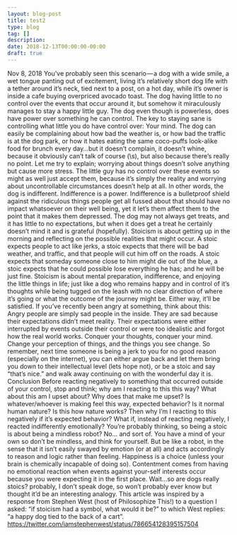 ```yaml
---
layout: blog-post
title: test2
type: blog
tag: []
description:
date: 2018-12-13T00:00:00-00:00
draft: true
---
```

Nov 8, 2018
You’ve probably seen this scenario — a dog with a wide smile, a wet tongue panting out of excitement, living it’s relatively short dog life with a tether around it’s neck, tied next to a post, on a hot day, while it’s owner is inside a cafe buying overpriced avocado toast. The dog having little to no control over the events that occur around it, but somehow it miraculously manages to stay a happy little guy.
The dog even though is powerless, does have power over something he can control. The key to staying sane is controlling what little you do have control over: Your mind.
The dog can easily be complaining about how bad the weather is, or how bad the traffic is at the dog park, or how it hates eating the same coco-puffs look-alike food for brunch every day…but it doesn’t complain, it doesn’t whine, because it obviously can’t talk of course (\s), but also because there’s really no point. Let me try to explain; worrying about things doesn’t solve anything but cause more stress. The little guy has no control over these events so might as well just accept them, because it’s simply the reality and worrying about uncontrollable circumstances doesn’t help at all. In other words, the dog is indifferent.
Indifference is a power.
Indifference is a bulletproof shield against the ridiculous things people get all fussed about that should have no impact whatsoever on their well being, yet it let’s them affect them to the point that it makes them depressed.
The dog may not always get treats, and it has little to no expectations, but when it does get a treat he certainly doesn’t mind it and is grateful (hopefully).
Stoicism is about getting up in the morning and reflecting on the possible realities that might occur. A stoic expects people to act like jerks, a stoic expects that there will be bad weather, and traffic, and that people will cut him off on the roads. A stoic expects that someday someone close to him might die out of the blue, a stoic expects that he could possible lose everything he has; and he will be just fine.
Stoicism is about mental preparation, indifference, and enjoying the little things in life; just like a dog who remains happy and in control of it’s thoughts while being tugged on the leash with no clear direction of where it’s going or what the outcome of the journey might be. Either way, it’ll be satisfied.
If you’ve recently been angry at something, think about this: Angry people are simply sad people in the inside. They are sad because their expectations didn’t meet reality. Their expectations were either interrupted by events outside their control or were too idealistic and forgot how the real world works.
Conquer your thoughts, conquer your mind. Change your perception of things, and the things you see change.
So remember, next time someone is being a jerk to you for no good reason (especially on the internet), you can either argue back and let them bring you down to their intellectual level (lets hope not), or be a stoic and say “that’s nice.” and walk away continuing on with the wonderful day it is.
Conclusion
Before reacting negatively to something that occurred outside of your control, stop and think; why am I reacting to this this way? What about this am I upset about? Why does that make me upset? Is whatever/whoever is making feel this way, expected behavior? Is it normal human nature? Is this how nature works? Then why I’m I reacting to this negatively if it’s expected behavior? What if, instead of reacting negatively, I reacted indifferently emotionally?
You’re probably thinking, so being a stoic is about being a mindless robot? No… and sort of. You have a mind of your own so don’t be mindless, and think for yourself. But be like a robot, in the sense that it isn’t easily swayed by emotion (or at all) and acts accordingly to reason and logic rather than feeling.
Happiness is a choice (unless your brain is chemically incapable of doing so). Contentment comes from having no emotional reaction when events against your-self interests occur because you were expecting it in the first place.
Wait…so are dogs really stoics? probably, I don’t speak doge, so won’t probably ever know but thought it’d be an interesting analogy.
This article was inspired by a response from Stephen West (host of Philosophize This!) to a question I asked: “if stoicism had a symbol, what would it be?” to which West replies: “a happy dog tied to the back of a cart”.
https://twitter.com/iamstephenwest/status/786654128395157504
